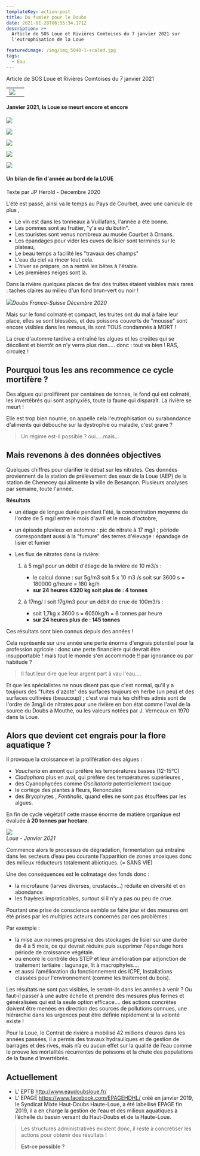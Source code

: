 ```yaml
---
templateKey: action-post
title: Du fumier pour le Doubs
date: 2021-01-28T06:55:34.171Z
description: >+
  Article de SOS Loue et Rivières Comtoises du 7 janvier 2021 sur
  l'eutrophisation de la Loue

featuredimage: /img/img_5040-1-scaled.jpg
tags:
  - Eau
---
```

Article de SOS Loue et Rivières Comtoises du 7 janvier 2021

<!--StartFragment-->

|                                                                                                                     |     |
| ------------------------------------------------------------------------------------------------------------------- | --- |
| [![](https://0.gravatar.com/avatar/3ebfbc952db160a597bde977048e97ad?s=50&d=&r=G)](https://www.soslrc.com/?author=10) |     |

#### Janvier 2021, la Loue se meurt encore et encore



[![](https://www.soslrc.com/wp-content/uploads/2021/01/IMG_5040.jpg)](https://www.soslrc.com/wp-content/uploads/2021/01/IMG_5040.jpg)

[![](https://www.soslrc.com/wp-content/uploads/2021/01/IMG_5041-rotated.jpg)](https://www.soslrc.com/wp-content/uploads/2021/01/IMG_5041-rotated.jpg)

[![](https://www.soslrc.com/wp-content/uploads/2021/01/IMG_5042-rotated.jpg)](https://www.soslrc.com/wp-content/uploads/2021/01/IMG_5042-rotated.jpg)

[![](https://www.soslrc.com/wp-content/uploads/2021/01/IMG_5043.jpg)](https://www.soslrc.com/wp-content/uploads/2021/01/IMG_5043.jpg)

[![](https://www.soslrc.com/wp-content/uploads/2021/01/IMG_5046.jpg)](https://www.soslrc.com/wp-content/uploads/2021/01/IMG_5046.jpg)

#### Un bilan de fin d'année au bord de la LOUE

Texte par JP Herold - Décembre 2020

L'été est passé, ainsi va le temps au Pays de Courbet, avec une canicule de plus ,

* Le vin est dans les tonneaux à Vuillafans, l'année a été bonne.
* Les pommes sont au fruitier, "y'a eu du butin".
* Les touristes sont venus nombreux au musée Courbet à Ornans.
* Les épandages pour vider les cuves de lisier sont terminés sur le plateau,
* Le beau temps a facilité les "travaux des champs"
* L'eau du ciel va rincer tout cela.
* L'hiver se prépare, on a rentré les bêtes à l'étable.
* Les premières neiges sont là.

Dans la rivière quelques places de frai des truites étaient visibles mais rares : taches claires au milieu d'un fond brun-vert ou noir !

[![](https://www.soslrc.com/wp-content/uploads/2021/01/image1-1024x768.jpeg)](https://www.soslrc.com/wp-content/uploads/2021/01/image1.jpeg)*Doubs Franco-Suisse Décembre 2020*

Mais sur le fond colmaté et compact, les truites ont du mal à faire leur place, elles se sont blessées, et des poissons couverts de "mousse" sont encore visibles dans les remous, ils sont TOUS condamnés à MORT !

La crue d'automne tardive a entraîné les algues et les croûtes qui se décollent et bientôt on n'y verra plus rien..... donc : tout va bien ! RAS, circulez !

## **Pourquoi tous les ans recommence ce cycle mortifère ?**

Des algues qui prolifèrent par centaines de tonnes, le fond qui est colmaté, les invertébrés qui sont asphyxiés, toute la faune qui disparaît. La rivière se meurt !

Elle est trop bien nourrie, on appelle cela l'eutrophisation ou surabondance d'aliments qui débouche sur la dystrophie ou maladie, c'est grave ?

> Un régime est-il possible ? oui.....mais...

## **Mais revenons à des données objectives**

Quelques chiffres pour clarifier le débat sur les nitrates. Ces données proviennent de la station de prélèvement des eaux de la Loue (AEP) de la station de Chenecey qui alimente la ville de Besançon. Plusieurs analyses par semaine, toute l'année.

**Résultats**

* un étiage de longue durée pendant l'été, la concentration moyenne de l'ordre de 5 mg/l entre le mois d'avril et le mois d'octobre,
* un épisode pluvieux en automne : pic de nitrate à 17 mg/l ; période correspondant aussi à la "fumure" des terres d'élevage : épandage de lisier et fumier
* Les flux de nitrates dans la rivière:

  1. à 5 mg/l pour un débit d'étiage de la rivière de 10 m3/s :

     * le calcul donne : sur 5g/m3 soit 5 x 10 m3 /s soit sur 3600 s = 180000 g/heure = 180 kg/h
     * **sur 24 heures 4320 kg soit plus de : 4 tonnes**
  2. à 17mg/ l soit 17g/m3 pour un débit de crue de 100m3/s :

     * soit 1,7kg x 3600 s = 6050kg/h = 6 tonnes par heure
     * **sur 24 heures plus de : 145 tonnes**

Ces résultats sont bien connus depuis des années !

Cela représente sur une année une perte énorme d'engrais potentiel pour la profession agricole : donc une perte financière qui devrait être insupportable ! mais tout le monde s'en accommode !! par ignorance ou par habitude ?

> Il faut leur dire que leur argent part à vau l'eau....

Et que les spécialistes ne nous disent pas que c'est normal, qu'il y a toujours des "fuites d'azote" des surfaces toujours en herbe (un peu) et des surfaces cultivées (beaucoup) ; c'est vrai mais les chiffres admis sont de l'ordre de 3mg/l de nitrates pour une rivière en bon état comme l'aval de la source du Doubs à Mouthe, ou les valeurs notées par J. Verneaux en 1970 dans la Loue.

## Alors que devient cet engrais pour la flore aquatique ?

Il provoque la croissance et la prolifération des algues :

* *Vaucheria* en amont qui préfère les températures basses (12-15°C)
* *Cladophora* plus en aval, qui préfère des températures supérieures ,
* des Cyanophycées comme *Oscillatoria* potentiellement toxique
* le cortège des plantes à fleurs, Renoncules
* des Bryophytes , *Fontinalis*, quand elles ne sont pas étouffées par les algues.

En fin de cycle végétatif cette masse énorme de matière organique est évaluée **à 20 tonnes par hectare**.

[![](https://www.soslrc.com/wp-content/uploads/2021/01/IMG_5046.jpg)](https://www.soslrc.com/wp-content/uploads/2021/01/IMG_5046.jpg)\
*Loue - Janvier 2021*

Commence alors le processus de dégradation, fermentation qui entraîne dans les secteurs d’eau peu courante l’apparition de zones anoxiques donc des milieux réducteurs totalement abiotiques. (= SANS VIE)

Une des conséquences est le colmatage des fonds donc :

* la microfaune (larves diverses, crustacés...) réduite en diversité et en abondance
* les frayères impraticables, surtout si il n'y a pas ou peu de crue.

Pourtant une prise de conscience semble se faire jour et des mesures ont été prises par les multiples acteurs concernés par ces problèmes :

Par exemple :

* la mise aux normes progressive des stockages de lisier sur une durée de 4 à 5 mois, ce qui devrait réduire puis supprimer l'épandage hors période de croissance végétale.
* ou encore le contrôle des STEP et leur amélioration par adjonction de traitement tertiaire : lagunage, lit à macrophytes....
* et aussi l’amélioration du fonctionnement des ICPE, Installations classées pour l'environnement (comme les traitement du bois).

Les résultats ne sont pas visibles, le seront-ils dans les années à venir ? Ou faut-il passer à une autre échelle et prendre des mesures plus fermes et généralisées qui est la seule option efficace.... des actions concrètes doivent être menées en direction des sources de pollutions connues, une hiérarchie dans les urgences peut être définie rapidement si la volonté existe !

Pour la Loue, le Contrat de rivière a mobilisé 42 millions d’euros dans les années passées, il a permis des travaux hydrauliques et de gestion de barrages et des rives, mais n’a eu aucun effet sur la qualité de l’eau comme le prouve les mortalités récurrentes de poissons et la chute des populations de la faune d’invertébrés.

## Actuellement

* L’ EPTB <http://www.eaudoubsloue.fr/>
* L’ EPAGE <https://www.facebook.com/EPAGEHDHL/> créé en janvier 2019, le Syndicat Mixte Haut-Doubs Haute-Loue, a été labellisé EPAGE fin 2019, il a en charge la gestion de l’eau et des milieux aquatiques à l’échelle du bassin versant du Haut-Doubs et de la Haute-Loue.

> Les structures administratives existent donc, il reste à concrétiser les actions pour obtenir des résultats !
>
> **Est-ce possible ?**

<!--EndFragment-->